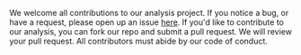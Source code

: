 We welcome all contributions to our analysis project. 
If you notice a bug, or have a request, please open up an issue [here](https://github.com/UBC-MDS/DSCI522_309). 
If you'd like to contribute to our analysis, you can fork our repo and submit a pull request. 
We will review your pull request. All contributors must abide by our code of conduct.

